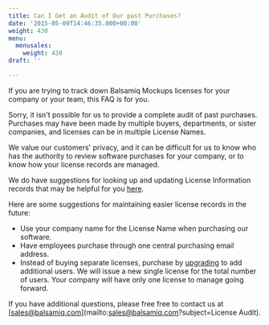 ```yaml
---
title: Can I Get an Audit of Our past Purchases?
date: '2015-05-09T14:46:35.000+00:00'
weight: 430
menu:
  menusales:
    weight: 430
draft: ''

---
```


If you are trying to track down Balsamiq Mockups licenses for your company or your team, this FAQ is for you.

Sorry, it isn't possible for us to provide a complete audit of past purchases. Purchases may have been made by multiple buyers, departments, or sister companies, and licenses can be in multiple License Names.

We value our customers' privacy, and it can be difficult for us to know who has the authority to review software purchases for your company, or to know how your license records are managed.

We do have suggestions for looking up and updating License Information records that may be helpful for you [here](/sales/leftcompany/).

Here are some suggestions for maintaining easier license records in the future:

*   Use your company name for the License Name when purchasing our software.
*   Have employees purchase through one central purchasing email address.
*   Instead of buying separate licenses, purchase by [upgrading](https://balsamiq.com/buy/#du) to add additional users. We will issue a new single license for the total number of users. Your company will have only one license to manage going forward.

If you have additional questions, please free free to contact us at [sales@balsamiq.com](mailto:sales@balsamiq.com?subject=License Audit).
